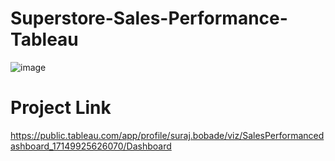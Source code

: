 # Superstore-Sales-Performance-Tableau
![image](https://github.com/surajbobade01/Superstore-Sales-Performance-Tableau/assets/152361195/a0412a67-11d1-4c60-90f3-9c5bbc418ec5)


# Project Link
https://public.tableau.com/app/profile/suraj.bobade/viz/SalesPerformancedashboard_17149925626070/Dashboard
